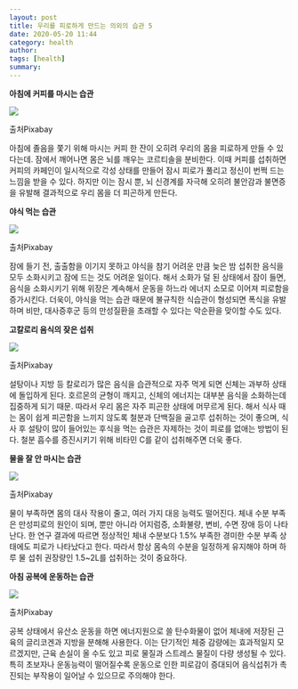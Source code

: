 ```yaml
---
layout: post
title: 우리를 피로하게 만드는 의외의 습관 5
date: 2020-05-20 11:44
category: health
author: 
tags: [health]
summary: 
---
```



**아침에 커피를 마시는 습관**

![](https://img1.daumcdn.net/thumb/R720x0/?fname=https%3A%2F%2Ft1.daumcdn.net%2Fliveboard%2Finterstella-story%2Fb92c099980a54f21bc167cb46a1530eb.JPG)

출처Pixabay

아침에 졸음을 쫓기 위해 마시는 커피 한 잔이 오히려 우리의 몸을 피로하게 만들 수 있다는데. 잠에서 깨어나면 몸은 뇌를 깨우는 코르티솔을 분비한다. 이때 커피를 섭취하면 커피의 카페인이 일시적으로 각성 상태를 만들어 잠시 피로가 풀리고 정신이 번쩍 드는 느낌을 받을 수 있다. 하지만 이는 잠시 뿐, 뇌 신경계를 자극해 오히려 불안감과 불면증을 유발해 결과적으로 우리 몸을 더 피곤하게 만든다.

**야식 먹는 습관**

![](https://img1.daumcdn.net/thumb/R720x0/?fname=https%3A%2F%2Ft1.daumcdn.net%2Fliveboard%2Finterstella-story%2F7dfd80adf02045f3bd92177bbe761f89.JPG)

출처Pixabay

잠에 들기 전, 출출함을 이기지 못하고 야식을 참기 어려운 만큼 늦은 밤 섭취한 음식을 모두 소화시키고 잠에 드는 것도 어려운 일이다. 해서 소화가 덜 된 상태에서 잠이 들면, 음식을 소화시키기 위해 위장은 계속해서 운동을 하느라 에너지 소모로 이어져 피로함을 증가시킨다. 더욱이, 야식을 먹는 습관 때문에 불규칙한 식습관이 형성되면 폭식을 유발하며 비만, 대사증후군 등의 만성질환을 초래할 수 있다는 악순환을 맞이할 수도 있다.

**고칼로리 음식의 잦은 섭취**

![](https://img1.daumcdn.net/thumb/R720x0/?fname=https%3A%2F%2Ft1.daumcdn.net%2Fliveboard%2Finterstella-story%2F9747dfa283ac427f8b0635cb21e0232b.JPG)

출처Pixabay

설탕이나 지방 등 칼로리가 많은 음식을 습관적으로 자주 먹게 되면 신체는 과부하 상태에 돌입하게 된다. 호르몬의 균형이 깨지고, 신체의 에너지는 대부분 음식을 소화하는데 집중하게 되기 때문. 따라서 우리 몸은 자주 피곤한 상태에 머무르게 된다. 해서 식사 때는 몸이 쉽게 피곤함을 느끼지 않도록 철분과 단백질을 골고루 섭취하는 것이 좋으며, 식사 후 설탕이 많이 들어있는 후식을 먹는 습관은 자제하는 것이 피로를 없애는 방법이 된다. 철분 흡수를 증진시키기 위해 비타민 C를 같이 섭취해주면 더욱 좋다.

**물을 잘 안 마시는 습관**

![](https://img1.daumcdn.net/thumb/R720x0/?fname=https%3A%2F%2Ft1.daumcdn.net%2Fliveboard%2Finterstella-story%2Fd5e75f41cf4747b0ac96fb5a67830800.JPG)

출처Pixabay

물이 부족하면 몸의 대사 작용이 줄고, 여러 가지 대응 능력도 떨어진다. 체내 수분 부족은 만성피로의 원인이 되며, 뿐만 아니라 어지럼증, 소화불량, 변비, 수면 장애 등이 나타난다. 한 연구 결과에 따르면 정상적인 체내 수분보다 1.5% 부족한 경미한 수분 부족 상태에도 피로가 나타났다고 한다. 따라서 항상 몸속의 수분을 일정하게 유지해야 하며 하루 물 섭취 권장량인 1.5~2L를 섭취하는 것이 중요하다.

**아침 공복에 운동하는 습관**

![](https://img1.daumcdn.net/thumb/R720x0/?fname=https%3A%2F%2Ft1.daumcdn.net%2Fliveboard%2Finterstella-story%2F47628b0ce872443ab7526d4866855130.JPG)

출처Pixabay

공복 상태에서 유산소 운동을 하면 에너지원으로 쓸 탄수화물이 없어 체내에 저장된 근육의 글리코겐과 지방을 분해해 사용한다. 이는 단기적인 체중 감량에는 효과적일지 모르겠지만, 근육 손실이 올 수도 있고 피로 물질과 스트레스 물질이 다량 생성될 수 있다. 특히 초보자나 운동능력이 떨어질수록 운동으로 인한 피로감이 증대되어 음식섭취가 촉진되는 부작용이 일어날 수 있으므로 주의해야 한다.